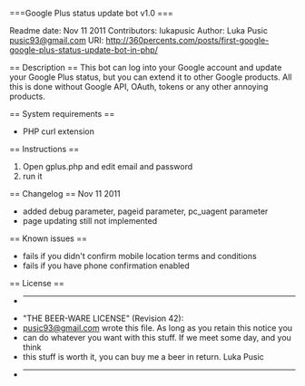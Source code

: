 ===Google Plus status update bot v1.0 ===

Readme date: Nov 11 2011
Contributors: lukapusic
Author: Luka Pusic <pusic93@gmail.com>
URI: http://360percents.com/posts/first-google-google-plus-status-update-bot-in-php/

== Description ==
This bot can log into your Google account and update your Google Plus status,
but you can extend it to other Google products. All this is done without Google API,
OAuth, tokens or any other annoying products.


== System requirements ==
* PHP curl extension

== Instructions ==
1. Open gplus.php and edit email and password
2. run it

== Changelog ==
Nov 11 2011
* added debug parameter, pageid parameter, pc_uagent parameter
* page updating still not implemented

== Known issues ==
* fails if you didn't confirm mobile location terms and conditions
* fails if you have phone confirmation enabled

== License ==
* ----------------------------------------------------------------------------
* "THE BEER-WARE LICENSE" (Revision 42):
* <pusic93@gmail.com> wrote this file. As long as you retain this notice you
* can do whatever you want with this stuff. If we meet some day, and you think
* this stuff is worth it, you can buy me a beer in return. Luka Pusic
* ----------------------------------------------------------------------------
